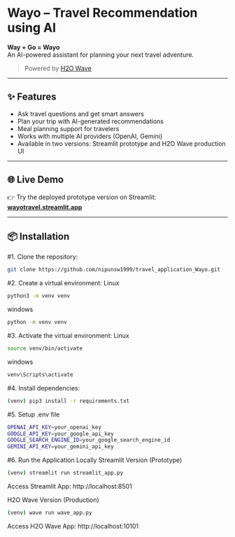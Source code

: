 # Wayo – Travel Recommendation using AI

**Way + Go = Wayo**  
An AI-powered assistant for planning your next travel adventure.

> Powered by [H2O Wave](https://h2o.ai/products/h2o-wave/)

---

## ✨ Features

- Ask travel questions and get smart answers
- Plan your trip with AI-generated recommendations
- Meal planning support for travelers
- Works with multiple AI providers (OpenAI, Gemini)
- Available in two versions: Streamlit prototype and H2O Wave production UI

---

## 🌐 Live Demo

👉 Try the deployed prototype version on Streamlit:  
**[wayotravel.streamlit.app](https://wayotravel.streamlit.app)**

---

## 📦 Installation

#1. Clone the repository:
```bash
git clone https://github.com/nipunsw1999/travel_application_Wayo.git
```
#2. Create a virtual environment:
Linux
```bash
python3 -m venv venv
```
windows
```bash
python -m venv venv
```

#3. Activate the virtual environment:
Linux
```bash
source venv/bin/activate
```
windows
```bash
venv\Scripts\activate
```

#4. Install dependencies:
```bash
(venv) pip3 install -r requirements.txt
```
#5. Setup .env file
```bash
OPENAI_API_KEY=your_openai_key
GOOGLE_API_KEY=your_google_api_key
GOOGLE_SEARCH_ENGINE_ID=your_google_search_engine_id
GEMINI_API_KEY=your_gemini_api_key
```

#6. Run the Application Locally
Streamlit Version (Prototype)
```bash
(venv) streamlit run streamlit_app.py
```
Access Streamlit App: http://localhost:8501

H2O Wave Version (Production)
```bash
(venv) wave run wave_app.py
```
Access H2O Wave App: http://localhost:10101



